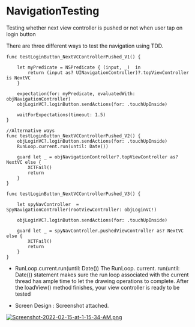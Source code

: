 # NavigationTesting
Testing whether next view controller is pushed or not when user tap on login button

There are three different ways to test the navigation using TDD.

    func testLoginButton_NextVCControllerPushed_V1() {
        
        let myPredicate = NSPredicate { (input, _)  in
            return (input as? UINavigationController)?.topViewController is NextVC
        }
        
        expectation(for: myPredicate, evaluatedWith: objNavigationController)
        objLoginVC?.loginButton.sendActions(for: .touchUpInside)
        
        waitForExpectations(timeout: 1.5)
    }
    
    //Alternative ways
    func testLoginButton_NextVCControllerPushed_V2() {
        objLoginVC?.loginButton.sendActions(for: .touchUpInside)
        RunLoop.current.run(until: Date())
        
        guard let _ = objNavigationController?.topViewController as? NextVC else {
            XCTFail()
            return
        }
    }
    
    func testLoginButton_NextVCControllerPushed_V3() {
        
        let spyNavController  =  SpyNavigationController(rootViewController: objLoginVC!)
        
        objLoginVC?.loginButton.sendActions(for: .touchUpInside)
        
        guard let _ = spyNavController.pushedViewController as? NextVC else {
            XCTFail()
            return
        }
    }
    
   - RunLoop.current.run(until: Date())
   The RunLoop. current. run(until: Date()) statement makes sure the run loop associated with the current thread has ample time to let the drawing operations to complete. After the loadView() method finishes, your view controller is ready to be tested
   
 - Screen Design : Screenshot attached.
    
[![Screenshot-2022-02-15-at-1-15-34-AM.png](https://i.postimg.cc/13K6c0wQ/Screenshot-2022-02-15-at-1-15-34-AM.png)](https://postimg.cc/mPttTHmX)


